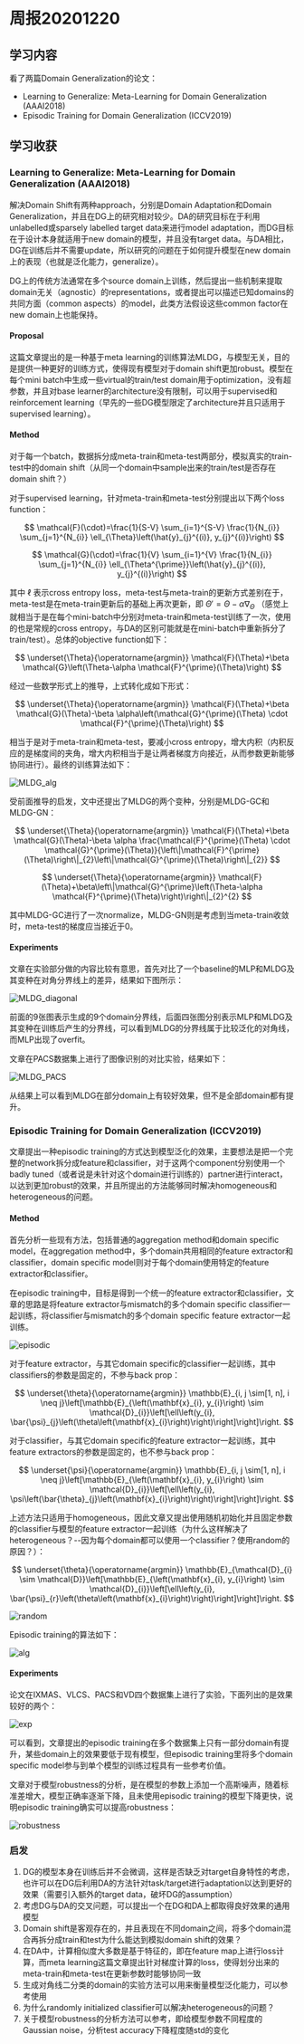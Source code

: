 # 周报20201220

## 学习内容

看了两篇Domain Generalization的论文：

- Learning to Generalize: Meta-Learning for Domain Generalization (AAAI2018)
- Episodic Training for Domain Generalization (ICCV2019)

## 学习收获

### Learning to Generalize: Meta-Learning for Domain Generalization (AAAI2018)

<!-- 文章提到一篇MAML方法，使用的是meta learning for few-shot learning（后面看） -->

解决Domain Shift有两种approach，分别是Domain Adaptation和Domain Generalization，并且在DG上的研究相对较少。DA的研究目标在于利用unlabelled或sparsely labelled target data来进行model adaptation，而DG目标在于设计本身就适用于new domain的模型，并且没有target data。与DA相比，DG在训练后并不需要update，所以研究的问题在于如何提升模型在new domain上的表现（也就是泛化能力，generalize）。

DG上的传统方法通常在多个source domain上训练，然后提出一些机制来提取domain无关（agnostic）的representations，或者提出可以描述已知domains的共同方面（common aspects）的model，此类方法假设这些common factor在new domain上也能保持。

#### Proposal

这篇文章提出的是一种基于meta learning的训练算法MLDG，与模型无关，目的是提供一种更好的训练方式，使得现有模型对于domain shift更加robust。模型在每个mini batch中生成一些virtual的train/test domain用于optimization，没有超参数，并且对base learner的architecture没有限制，可以用于supervised和reinforcement learning（早先的一些DG模型限定了architecture并且只适用于supervised learning）。

#### Method

对于每一个batch，数据拆分成meta-train和meta-test两部分，模拟真实的train-test中的domain shift（从同一个domain中sample出来的train/test是否存在domain shift？）

对于supervised learning，针对meta-train和meta-test分别提出以下两个loss function：

$$
\mathcal{F}(\cdot)=\frac{1}{S-V} \sum_{i=1}^{S-V} \frac{1}{N_{i}} \sum_{j=1}^{N_{i}} \ell_{\Theta}\left(\hat{y}_{j}^{(i)}, y_{j}^{(i)}\right)
$$

$$
\mathcal{G}(\cdot)=\frac{1}{V} \sum_{i=1}^{V} \frac{1}{N_{i}} \sum_{j=1}^{N_{i}} \ell_{\Theta^{\prime}}\left(\hat{y}_{j}^{(i)}, y_{j}^{(i)}\right)
$$

其中 $\ell$ 表示cross entropy loss，meta-test与meta-train的更新方式差别在于，meta-test是在meta-train更新后的基础上再次更新，即 $\Theta'=\Theta-\alpha\nabla_{\Theta}$ （感觉上就相当于是在每个mini-batch中分别对meta-train和meta-test训练了一次，使用的也是常规的cross entropy，与DA的区别可能就是在mini-batch中重新拆分了train/test）。总体的objective function如下：

$$
\underset{\Theta}{\operatorname{argmin}} \mathcal{F}(\Theta)+\beta \mathcal{G}\left(\Theta-\alpha \mathcal{F}^{\prime}(\Theta)\right)
$$

经过一些数学形式上的推导，上式转化成如下形式：

$$
\underset{\Theta}{\operatorname{argmin}} \mathcal{F}(\Theta)+\beta \mathcal{G}(\Theta)-\beta \alpha\left(\mathcal{G}^{\prime}(\Theta) \cdot \mathcal{F}^{\prime}(\Theta)\right)
$$

相当于是对于meta-train和meta-test，要减小cross entropy，增大内积（内积反应的是梯度间的夹角，增大内积相当于是让两者梯度方向接近，从而参数更新能够协同进行）。最终的训练算法如下：

![MLDG_alg](20201220_MLDG_alg.png)

受前面推导的启发，文中还提出了MLDG的两个变种，分别是MLDG-GC和MLDG-GN：

$$
\underset{\Theta}{\operatorname{argmin}} \mathcal{F}(\Theta)+\beta \mathcal{G}(\Theta)-\beta \alpha \frac{\mathcal{F}^{\prime}(\Theta) \cdot \mathcal{G}^{\prime}(\Theta)}{\left\|\mathcal{F}^{\prime}(\Theta)\right\|_{2}\left\|\mathcal{G}^{\prime}(\Theta)\right\|_{2}}
$$

$$
\underset{\Theta}{\operatorname{argmin}} \mathcal{F}(\Theta)+\beta\left\|\mathcal{G}^{\prime}\left(\Theta-\alpha \mathcal{F}^{\prime}(\Theta)\right)\right\|_{2}^{2}
$$

其中MLDG-GC进行了一次normalize，MLDG-GN则是考虑到当meta-train收敛时，meta-test的梯度应当接近于0。

#### Experiments

文章在实验部分做的内容比较有意思，首先对比了一个baseline的MLP和MLDG及其变种在对角分界线上的差异，结果如下图所示：

![MLDG_diagonal](20201220_MLDG_diagonal.png)

前面的9张图表示生成的9个domain分界线，后面四张图分别表示MLP和MLDG及其变种在训练后产生的分界线，可以看到MLDG的分界线属于比较泛化的对角线，而MLP出现了overfit。

文章在PACS数据集上进行了图像识别的对比实验，结果如下：

![MLDG_PACS](20201220_MLDG_PACS.png)

从结果上可以看到MLDG在部分domain上有较好效果，但不是全部domain都有提升。

### Episodic Training for Domain Generalization (ICCV2019)

文章提出一种episodic training的方式达到模型泛化的效果，主要想法是把一个完整的network拆分成feature和classifier，对于这两个component分别使用一个badly tuned（或者说是未针对这个domain进行训练的）partner进行interact，以达到更加robust的效果，并且所提出的方法能够同时解决homogeneous和heterogeneous的问题。

#### Method

首先分析一些现有方法，包括普通的aggregation method和domain specific model，在aggregation method中，多个domain共用相同的feature extractor和classifier，domain specific model则对于每个domain使用特定的feature extractor和classifier。

在episodic training中，目标是得到一个统一的feature extractor和classifier，文章的思路是将feature extractor与mismatch的多个domain specific classifier一起训练，将classifier与mismatch的多个domain specific feature extractor一起训练。

![episodic](20201220_episodic.png)

对于feature extractor，与其它domain specific的classifier一起训练，其中classifiers的参数是固定的，不参与back prop：

$$
\underset{\theta}{\operatorname{argmin}} \mathbb{E}_{i, j \sim[1, n], i \neq j}\left[\mathbb{E}_{\left(\mathbf{x}_{i}, y_{i}\right) \sim \mathcal{D}_{i}}\left[\ell\left(y_{i}, \bar{\psi}_{j}\left(\theta\left(\mathbf{x}_{i}\right)\right)\right]\right]\right.
$$

对于classifier，与其它domain specific的feature extractor一起训练，其中feature extractors的参数是固定的，也不参与back prop：

$$
\underset{\psi}{\operatorname{argmin}} \mathbb{E}_{i, j \sim[1, n], i \neq j}\left[\mathbb{E}_{\left(\mathbf{x}_{i}, y_{i}\right) \sim \mathcal{D}_{i}}\left[\ell\left(y_{i}, \psi\left(\bar{\theta}_{j}\left(\mathbf{x}_{i}\right)\right)\right]\right]\right.
$$

上述方法只适用于homogeneous，因此文章又提出使用随机初始化并且固定参数的classifier与模型的feature extractor一起训练（为什么这样解决了heterogeneous？--因为每个domain都可以使用一个classifier？使用random的原因？）：

$$
\underset{\theta}{\operatorname{argmin}} \mathbb{E}_{\mathcal{D}_{i} \sim \mathcal{D}}\left[\mathbb{E}_{\left(\mathbf{x}_{i}, y_{i}\right) \sim \mathcal{D}_{i}}\left[\ell\left(y_{i}, \bar{\psi}_{r}\left(\theta\left(\mathbf{x}_{i}\right)\right)\right]\right]\right.
$$

![random](20201220_episodic_random.png)

Episodic training的算法如下：

![alg](20201220_episodic_alg.png)

#### Experiments

论文在IXMAS、VLCS、PACS和VD四个数据集上进行了实验，下面列出的是效果较好的两个：

![exp](20201220_episodic_exp.png)

可以看到，文章提出的episodic training在多个数据集上只有一部分domain有提升，某些domain上的效果要低于现有模型，但episodic training里将多个domain specific model参与到单个模型的训练过程具有一些参考价值。

文章对于模型robustness的分析，是在模型的参数上添加一个高斯噪声，随着标准差增大，模型正确率逐渐下降，且未使用episodic training的模型下降更快，说明episodic training确实可以提高robustness：

![robustness](20201220_episodic_robustness.png)

### 启发

1. DG的模型本身在训练后并不会微调，这样是否缺乏对target自身特性的考虑，也许可以在DG后利用DA的方法针对task/target进行adaptation以达到更好的效果（需要引入额外的target data，破坏DG的assumption）
2. 考虑DG与DA的交叉问题，可以提出一个在DG和DA上都取得良好效果的通用模型
3. Domain shift是客观存在的，并且表现在不同domain之间，将多个domain混合再拆分成train和test为什么能达到模拟domain shift的效果？
4. 在DA中，计算相似度大多数是基于特征的，即在feature map上进行loss计算，而meta learning这篇文章提出针对梯度计算的loss，使得划分出来的meta-train和meta-test在更新参数时能够协同一致
5. 生成对角线二分类的domain的实验方法可以用来衡量模型泛化能力，可以参考使用
6. 为什么randomly initialized classifier可以解决heterogeneous的问题？
7. 关于模型robustness的分析方法可以参考，即给模型参数不同程度的Gaussian noise，分析test accuracy下降程度随std的变化

